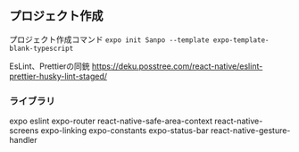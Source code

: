 ## プロジェクト作成

プロジェクト作成コマンド
`expo init Sanpo --template expo-template-blank-typescript`

EsLint、Prettierの同銃
https://deku.posstree.com/react-native/eslint-prettier-husky-lint-staged/

### ライブラリ
expo
eslint
expo-router
react-native-safe-area-context
react-native-screens
expo-linking
expo-constants
expo-status-bar
react-native-gesture-handler
